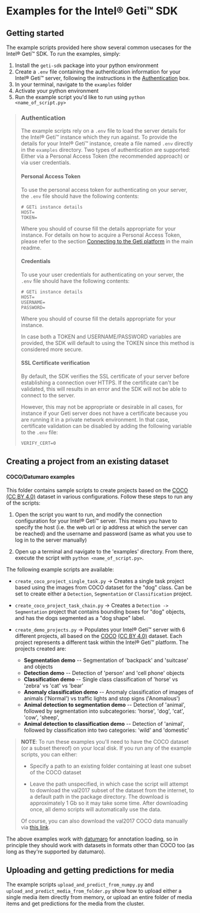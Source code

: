 # Examples for the Intel® Geti™ SDK

## Getting started
The example scripts provided here show several common usecases for the Intel® Geti™ SDK. To run
the examples, simply:
1. Install the `geti-sdk` package into your python environment
2. Create a `.env` file containing the authentication information for your Intel® Geti™
   server, following the instructions in the [Authentication](#authentication)
   box.
3. In your terminal, navigate to the `examples` folder
4. Activate your python environment
5. Run the example script you'd like to run using `python <name_of_script.py>`

> ### Authentication
>
> The example scripts rely on a `.env` file to load the server details for the Intel® Geti™
> instance which they run against. To provide the details for your Intel® Geti™ instance,
> create a file named `.env` directly in the `examples` directory. Two types of
> authentication are supported: Either via a Personal Access Token (the recommended
> approach) or via user credentials.
>
> #### Personal Access Token
> To use the personal access token for authenticating on your server, the `.env` file
> should have the following contents:
> ```shell
> # GETi instance details
> HOST=
> TOKEN=
> ```
> Where you should of course fill the details appropriate for your instance. For details
> on how to acquire a Personal Access Token, please refer to the section
> [Connecting to the Geti platform](../README.md#connecting-to-the-geti-platform) in the
> main readme.
>
> #### Credentials
> To use your user credentials for authenticating on your server, the `.env` file
> should have the following contents:
> ```shell
> # GETi instance details
> HOST=
> USERNAME=
> PASSWORD=
> ```
> Where you should of course fill the details appropriate for your instance.
>
> In case both a TOKEN and USERNAME/PASSWORD variables are provided, the SDK
> will default to using the TOKEN since this method is considered more secure.
> #### SSL Certificate verification
> By default, the SDK verifies the SSL certificate of your server before establishing
> a connection over HTTPS. If the certificate can't be validated, this will results in
> an error and the SDK will not be able to connect to the server.
>
> However, this may not be appropriate or desirable in all cases, for instance if your
> Geti server does not have a certificate because you are running it in a private
> network environment. In that case, certificate validation can be disabled by adding
> the following variable to the `.env` file:
> ```shell
> VERIFY_CERT=0
> ```

## Creating a project from an existing dataset
#### COCO/Datumaro examples
This folder contains sample scripts to create projects based on the
[COCO](https://cocodataset.org/#home) [(CC BY 4.0)](https://creativecommons.org/licenses/by/4.0/) dataset in various configurations. Follow these steps to run any of the scripts:


1. Open the script you want to run, and modify the connection configuration for your
   Intel® Geti™ server. This means you have to specify the host (i.e. the web url or ip address
   at which the server can be reached) and the username and password (same as what
   you use to log in to the server manually)

2. Open up a terminal and navigate to the 'examples' directory. From there, execute
   the script with `python <name_of_script.py>`.

The following example scripts are available:

- `create_coco_project_single_task.py` -> Creates a single task project based using
  the images from COCO dataset for the "dog" class. Can be set to create either a
  `Detection`, `Segmentation` or `Classification` project.


- `create_coco_project_task_chain.py` -> Creates a `Detection -> Segmentation` project that
  contains bounding boxes for "dog" objects, and has the dogs segmented as a "dog shape"
  label.


- `create_demo_projects.py` -> Populates your Intel® Geti™ server with 6 different projects,
  all based on the [COCO](https://cocodataset.org/#home) [(CC BY 4.0)](https://creativecommons.org/licenses/by/4.0/) dataset. Each project represents a different task
  within the Intel® Geti™ platform. The projects created are:

  - **Segmentation demo** -- Segmentation of 'backpack' and 'suitcase' and objects
  - **Detection demo** -- Detection of 'person' and 'cell phone' objects
  - **Classification demo** -- Single class classification of 'horse' vs 'zebra'
    vs 'cat' vs 'bear'
  - **Anomaly classification demo** -- Anomaly classification of images of animals
    ('Normal') vs traffic lights and stop signs ('Anomalous')
  - **Animal detection to segmentation demo** -- Detection of 'animal', followed by
    segmentation into subcategories: 'horse', 'dog', 'cat', 'cow', 'sheep',
  - **Animal detection to classification demo** -- Detection of 'animal', followed by
    classification into two categories: 'wild' and 'domestic'

> **NOTE**: To run these examples you'll need to have the COCO dataset (or a subset thereof) on
> your local disk. If you run any of the example scripts, you can either:
>
>    - Specify a path to an existing folder containing at least one subset of the
>      COCO dataset
>
>    - Leave the path unspecified, in which case the script will attempt to download
>      the val2017 subset of the dataset from the internet, to a default path in the
>      package directory. The download is approximately 1 Gb so it may take some
>      time. After downloading once, all demo scripts will automatically use the data.
>
>
> Of course, you can also download the val2017 COCO data manually via
> [this link](http://images.cocodataset.org/zips/val2017.zip).

The above examples work with [datumaro](https://github.com/openvinotoolkit/datumaro) for annotation loading, so in principle they
should work with datasets in formats other than COCO too (as long as they're supported
by datumaro).

## Uploading and getting predictions for media
The example scripts `upload_and_predict_from_numpy.py` and
`upload_and_predict_media_from_folder.py` show how to upload either a single media
item directly from memory, or upload an entire folder of media items and
get predictions for the media from the cluster.
